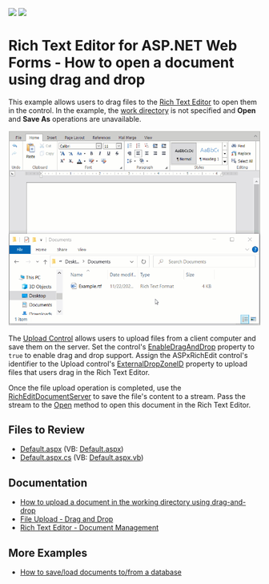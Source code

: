 <!-- default badges list -->
[![](https://img.shields.io/badge/Open_in_DevExpress_Support_Center-FF7200?style=flat-square&logo=DevExpress&logoColor=white)](https://supportcenter.devexpress.com/ticket/details/T438419)
[![](https://img.shields.io/badge/📖_How_to_use_DevExpress_Examples-e9f6fc?style=flat-square)](https://docs.devexpress.com/GeneralInformation/403183)
<!-- default badges end -->
# Rich Text Editor for ASP.NET Web Forms - How to open a document using drag and drop

This example allows users to drag files to the [Rich Text Editor](https://docs.devexpress.com/AspNet/DevExpress.Web.ASPxRichEdit.ASPxRichEdit) to open them in the control. In the example, the [work directory](https://docs.devexpress.com/AspNet/DevExpress.Web.ASPxRichEdit.ASPxRichEdit.WorkDirectory?p=netframework) is not specified and **Open** and **Save As** operations are unavailable.

![Open Documents Using Drag and Drop](open-documents-using-drag-and-drop.gif)

The [Upload Control](https://docs.devexpress.com/AspNet/DevExpress.Web.ASPxUploadControl) allows users to upload files from a client computer and save them on the server. Set the control's [EnableDragAndDrop](https://docs.devexpress.com/AspNet/DevExpress.Web.UploadAdvancedModeSettings.EnableDragAndDrop) property to `true` to enable drag and drop support. Assign the ASPxRichEdit control's identifier to the Upload control's [ExternalDropZoneID](https://docs.devexpress.com/AspNet/DevExpress.Web.UploadAdvancedModeSettings.ExternalDropZoneID) property to upload files that users drag in the Rich Text Editor.

Once the file upload operation is completed, use the [RichEditDocumentServer](https://docs.devexpress.com/OfficeFileAPI/17488/word-processing-document-api) to save the file's content to a stream. Pass the stream to the [Open](https://docs.devexpress.com/AspNet/DevExpress.Web.ASPxRichEdit.ASPxRichEdit.Open(System.String-DevExpress.XtraRichEdit.DocumentFormat-System.Func-System.IO.Stream-)) method to open this document in the Rich Text Editor.

## Files to Review

* [Default.aspx](./CS/Default.aspx) (VB: [Default.aspx](./VB/Default.aspx))
* [Default.aspx.cs](./CS/Default.aspx.cs) (VB: [Default.aspx.vb](./VB/Default.aspx.vb))

## Documentation

- [How to upload a document in the working directory using drag-and-drop](https://docs.devexpress.com/AspNet/119383/components/rich-text-editor/examples/how-to-upload-a-document-in-the-working-directory-using-drag-and-drop)
- [File Upload - Drag and Drop](https://docs.devexpress.com/AspNet/17726/components/file-management/file-upload/concepts/drag-and-drop)
- [Rich Text Editor - Document Management](https://docs.devexpress.com/AspNet/401562/components/rich-text-editor/document-management)

## More Examples

- [How to save/load documents to/from a database](https://github.com/DevExpress-Examples/asp-net-web-forms-richedit-work-with-database)
